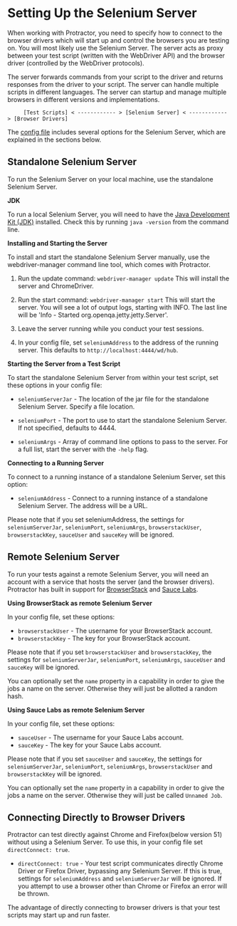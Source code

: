 Setting Up the Selenium Server
==============================

When working with Protractor, you need to specify how to connect to the browser drivers which will start up and control the browsers you are testing on. You will most likely use the Selenium Server. The server acts as proxy between your test script (written with the WebDriver API) and the browser driver (controlled by the WebDriver protocols).

The server forwards commands from your script to the driver and returns responses from the driver to your script. The server can handle multiple scripts in different languages. The server can startup and manage multiple browsers in different versions and implementations.

         [Test Scripts] < ------------ > [Selenium Server] < ------------ > [Browser Drivers]

The [config file](/lib/config.ts) includes several options for the Selenium Server, which are explained in the sections below.


Standalone Selenium Server
--------------------------

To run the Selenium Server on your local machine, use the standalone Selenium Server. 

**JDK**

To run a local Selenium Server, you will need to have the [Java Development Kit (JDK)](http://www.oracle.com/technetwork/java/javase/downloads/index.html) installed.  Check this by running `java -version` from the command line.


**Installing and Starting the Server**

To install and start the standalone Selenium Server manually, use the webdriver-manager command line tool, which comes with Protractor.

1. Run the update command:
    `webdriver-manager update`
     This will install the server and ChromeDriver.

2. Run the start command:
   `webdriver-manager start`
    This will start the server. You will see a lot of output logs, starting with INFO. The last 
    line will  be 'Info - Started org.openqa.jetty.jetty.Server'.

3. Leave the server running while you conduct your test sessions.

4. In your config file, set `seleniumAddress` to the address of the running server. This defaults to
   `http://localhost:4444/wd/hub`.


**Starting the Server from a Test Script**

To start the standalone Selenium Server from within your test script, set these options in your config file:

 - `seleniumServerJar` -  The location of the jar file for the standalone Selenium Server. Specify a file location.

 - `seleniumPort` - The port to use to start the standalone Selenium Server. If not specified, defaults to 4444.

 - `seleniumArgs` -  Array of command line options to pass to the server. For a full list, start the server with the `-help` flag.

**Connecting to a Running Server**

To connect to a running instance of a standalone Selenium Server, set this option:

 - `seleniumAddress` -  Connect to a running instance of a standalone Selenium Server. The address will be a URL.

Please note that if you set seleniumAddress, the settings for `seleniumServerJar`, `seleniumPort`, `seleniumArgs`, `browserstackUser`, `browserstackKey`, `sauceUser` and `sauceKey` will be ignored.


Remote Selenium Server
----------------------

To run your tests against a remote Selenium Server, you will need an account with a service that hosts the server (and the browser drivers). Protractor has built in support for [BrowserStack](https://www.browserstack.com) and [Sauce Labs](http://www.saucelabs.com).

**Using BrowserStack as remote Selenium Server**

In your config file, set these options:
 - `browserstackUser` -  The username for your BrowserStack account.
 - `browserstackKey` -  The key for your BrowserStack account.

Please note that if you set `browserstackUser` and `browserstackKey`, the settings for `seleniumServerJar`, `seleniumPort`, `seleniumArgs`, `sauceUser` and `sauceKey` will be ignored.

You can optionally set the `name` property in a capability in order to give the jobs a name on the server.  Otherwise they will just be allotted a random hash.

**Using Sauce Labs as remote Selenium Server**

In your config file, set these options:
 - `sauceUser` -  The username for your Sauce Labs account.
 - `sauceKey` -  The key for your Sauce Labs account.

Please note that if you set `sauceUser` and `sauceKey`, the settings for `seleniumServerJar`, `seleniumPort`, `seleniumArgs`, `browserstackUser` and `browserstackKey` will be ignored.

You can optionally set the `name` property in a capability in order to give the jobs a name on the server.  Otherwise they will just be called `Unnamed Job`.


Connecting Directly to Browser Drivers
--------------------------------------

Protractor can test directly against Chrome and Firefox(below version 51) without using a Selenium Server. To use this, in your config file set `directConnect: true`.

 - `directConnect: true` -  Your test script communicates directly Chrome Driver or Firefox Driver, bypassing any Selenium Server. If this is true, settings for `seleniumAddress` and `seleniumServerJar` will be ignored. If you attempt to use a browser other than Chrome or Firefox an error will be thrown.

The advantage of directly connecting to browser drivers is that your test scripts may start up and run faster.
